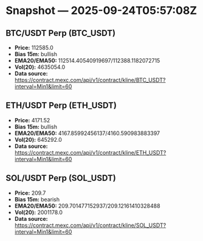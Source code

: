# Snapshot — 2025-09-24T05:57:08Z

## BTC/USDT Perp (BTC_USDT)
- **Price:** 112585.0
- **Bias 15m:** bullish
- **EMA20/EMA50:** 112514.40540919697/112388.1182072715
- **Vol(20):** 4635054.0
- **Data source:** https://contract.mexc.com/api/v1/contract/kline/BTC_USDT?interval=Min1&limit=60

## ETH/USDT Perp (ETH_USDT)
- **Price:** 4171.52
- **Bias 15m:** bullish
- **EMA20/EMA50:** 4167.85992456137/4160.590983883397
- **Vol(20):** 645292.0
- **Data source:** https://contract.mexc.com/api/v1/contract/kline/ETH_USDT?interval=Min1&limit=60

## SOL/USDT Perp (SOL_USDT)
- **Price:** 209.7
- **Bias 15m:** bearish
- **EMA20/EMA50:** 209.701477152937/209.12161410328488
- **Vol(20):** 2001178.0
- **Data source:** https://contract.mexc.com/api/v1/contract/kline/SOL_USDT?interval=Min1&limit=60
